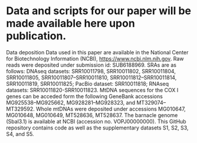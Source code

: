 # Data and scripts for our paper will be made available here upon publication.

Data deposition
Data used in this paper are available in the National Center for Biotechnology Information (NCBI), https://www.ncbi.nlm.nih.gov. Raw reads were deposited under submission id: SUB6188969. SRAs are as follows: DNAseq datasets: SRR10011798, SRR10011802, SRR10011804, SRR10011805, SRR10011807–SRR10011810, SRR10011812–SRR10011814, SRR10011819, SRR10011825; PacBio dataset: SRR10011818; RNAseq datasets: SRR10011820-SRR10011823. MtDNA sequences for the COX I genes can be acceded form the following GeneBank accessions MG925538–MG925662, MG928281–MG928323, and MT329074–MT329592. Whole mtDNAs were deposited under accessions MG010647, MG010648, MG010649, MT528636, MT528637. The barnacle genome (Sbal3.1) is available at NCBI (accession no. VOPJ00000000). This GitHub repository contains code as well as  the supplementary datasets S1, S2, S3, S4, and S5.
